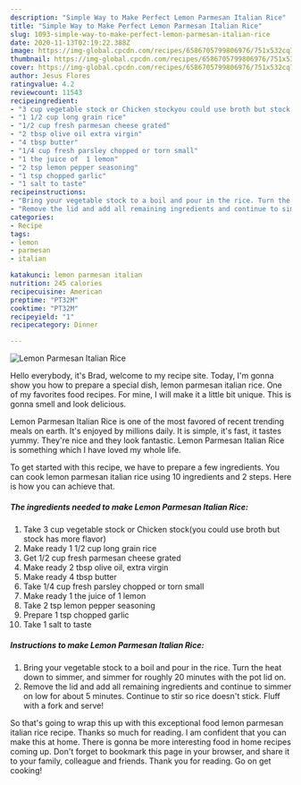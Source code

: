 ```yaml
---
description: "Simple Way to Make Perfect Lemon Parmesan Italian Rice"
title: "Simple Way to Make Perfect Lemon Parmesan Italian Rice"
slug: 1093-simple-way-to-make-perfect-lemon-parmesan-italian-rice
date: 2020-11-13T02:19:22.388Z
image: https://img-global.cpcdn.com/recipes/6586705799806976/751x532cq70/lemon-parmesan-italian-rice-recipe-main-photo.jpg
thumbnail: https://img-global.cpcdn.com/recipes/6586705799806976/751x532cq70/lemon-parmesan-italian-rice-recipe-main-photo.jpg
cover: https://img-global.cpcdn.com/recipes/6586705799806976/751x532cq70/lemon-parmesan-italian-rice-recipe-main-photo.jpg
author: Jesus Flores
ratingvalue: 4.2
reviewcount: 11543
recipeingredient:
- "3 cup vegetable stock or Chicken stockyou could use broth but stock has more flavor"
- "1 1/2 cup long grain rice"
- "1/2 cup fresh parmesan cheese grated"
- "2 tbsp olive oil extra virgin"
- "4 tbsp butter"
- "1/4 cup fresh parsley chopped or torn small"
- "1 the juice of  1 lemon"
- "2 tsp lemon pepper seasoning"
- "1 tsp chopped garlic"
- "1 salt to taste"
recipeinstructions:
- "Bring your vegetable stock to a boil and pour in the rice. Turn the heat down to simmer, and simmer for roughly 20 minutes with the pot lid on."
- "Remove the lid and add all remaining ingredients and continue to simmer on low for about 5 minutes. Continue to stir so rice doesn&#39;t stick. Fluff with a fork and serve!"
categories:
- Recipe
tags:
- lemon
- parmesan
- italian

katakunci: lemon parmesan italian 
nutrition: 245 calories
recipecuisine: American
preptime: "PT32M"
cooktime: "PT32M"
recipeyield: "1"
recipecategory: Dinner

---
```



![Lemon Parmesan Italian Rice](https://img-global.cpcdn.com/recipes/6586705799806976/751x532cq70/lemon-parmesan-italian-rice-recipe-main-photo.jpg)

Hello everybody, it's Brad, welcome to my recipe site. Today, I'm gonna show you how to prepare a special dish, lemon parmesan italian rice. One of my favorites food recipes. For mine, I will make it a little bit unique. This is gonna smell and look delicious.



Lemon Parmesan Italian Rice is one of the most favored of recent trending meals on earth. It's enjoyed by millions daily. It is simple, it's fast, it tastes yummy. They're nice and they look fantastic. Lemon Parmesan Italian Rice is something which I have loved my whole life.


To get started with this recipe, we have to prepare a few ingredients. You can cook lemon parmesan italian rice using 10 ingredients and 2 steps. Here is how you can achieve that.

<!--inarticleads1-->

##### The ingredients needed to make Lemon Parmesan Italian Rice:

1. Take 3 cup vegetable stock or Chicken stock(you could use broth but stock has more flavor)
1. Make ready 1 1/2 cup long grain rice
1. Get 1/2 cup fresh parmesan cheese grated
1. Make ready 2 tbsp olive oil, extra virgin
1. Make ready 4 tbsp butter
1. Take 1/4 cup fresh parsley chopped or torn small
1. Make ready 1 the juice of  1 lemon
1. Take 2 tsp lemon pepper seasoning
1. Prepare 1 tsp chopped garlic
1. Take 1 salt to taste




<!--inarticleads2-->

##### Instructions to make Lemon Parmesan Italian Rice:

1. Bring your vegetable stock to a boil and pour in the rice. Turn the heat down to simmer, and simmer for roughly 20 minutes with the pot lid on.
1. Remove the lid and add all remaining ingredients and continue to simmer on low for about 5 minutes. Continue to stir so rice doesn&#39;t stick. Fluff with a fork and serve!




So that's going to wrap this up with this exceptional food lemon parmesan italian rice recipe. Thanks so much for reading. I am confident that you can make this at home. There is gonna be more interesting food in home recipes coming up. Don't forget to bookmark this page in your browser, and share it to your family, colleague and friends. Thank you for reading. Go on get cooking!
